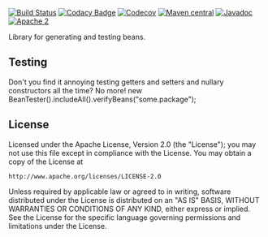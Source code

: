 [![Build Status](https://travis-ci.org/42BV/beanie.svg?branch=master)](https://travis-ci.org/42BV/beanie)
[![Codacy Badge](https://api.codacy.com/project/badge/Grade/86775ea7cd154b4c89547f4b9533ea52)](https://www.codacy.com/app/42bv/beanie)
[![Codecov](https://codecov.io/gh/42bv/beanie/branch/master/graph/badge.svg)](https://codecov.io/gh/42bv/beanie)
[![Maven central](https://maven-badges.herokuapp.com/maven-central/nl.42/beanie/badge.svg)](https://maven-badges.herokuapp.com/maven-central/nl.42/beanie)
[![Javadoc](https://javadoc-emblem.rhcloud.com/doc/nl.42/beanie/badge.svg)](http://www.javadoc.io/doc/nl.42/beanie)
[![Apache 2](http://img.shields.io/badge/license-Apache%202-blue.svg)](http://www.apache.org/licenses/LICENSE-2.0)

Library for generating and testing beans.

Testing
-------
Don't you find it annoying testing getters and setters and nullary constructors all the time? No more!
new BeanTester().includeAll().verifyBeans("some.package");

License
-------
   Licensed under the Apache License, Version 2.0 (the "License");
   you may not use this file except in compliance with the License.
   You may obtain a copy of the License at

	http://www.apache.org/licenses/LICENSE-2.0

   Unless required by applicable law or agreed to in writing, software
   distributed under the License is distributed on an "AS IS" BASIS,
   WITHOUT WARRANTIES OR CONDITIONS OF ANY KIND, either express or implied.
   See the License for the specific language governing permissions and
   limitations under the License.

